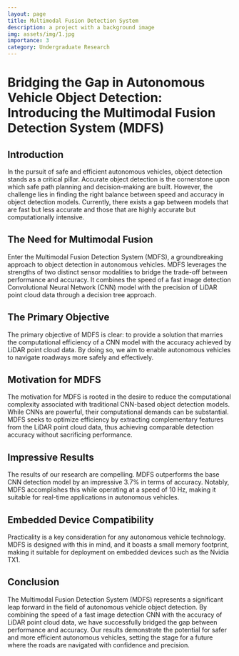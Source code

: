 ```yaml
---
layout: page
title: Multimodal Fusion Detection System
description: a project with a background image
img: assets/img/1.jpg
importance: 3
category: Undergraduate Research
---
```


# Bridging the Gap in Autonomous Vehicle Object Detection: Introducing the Multimodal Fusion Detection System (MDFS)


## Introduction

In the pursuit of safe and efficient autonomous vehicles, object detection stands as a critical pillar. Accurate object detection is the cornerstone upon which safe path planning and decision-making are built. However, the challenge lies in finding the right balance between speed and accuracy in object detection models. Currently, there exists a gap between models that are fast but less accurate and those that are highly accurate but computationally intensive.

## The Need for Multimodal Fusion

Enter the Multimodal Fusion Detection System (MDFS), a groundbreaking approach to object detection in autonomous vehicles. MDFS leverages the strengths of two distinct sensor modalities to bridge the trade-off between performance and accuracy. It combines the speed of a fast image detection Convolutional Neural Network (CNN) model with the precision of LiDAR point cloud data through a decision tree approach.

## The Primary Objective

The primary objective of MDFS is clear: to provide a solution that marries the computational efficiency of a CNN model with the accuracy achieved by LiDAR point cloud data. By doing so, we aim to enable autonomous vehicles to navigate roadways more safely and effectively.

## Motivation for MDFS

The motivation for MDFS is rooted in the desire to reduce the computational complexity associated with traditional CNN-based object detection models. While CNNs are powerful, their computational demands can be substantial. MDFS seeks to optimize efficiency by extracting complementary features from the LiDAR point cloud data, thus achieving comparable detection accuracy without sacrificing performance.

## Impressive Results

The results of our research are compelling. MDFS outperforms the base CNN detection model by an impressive 3.7% in terms of accuracy. Notably, MDFS accomplishes this while operating at a speed of 10 Hz, making it suitable for real-time applications in autonomous vehicles.

## Embedded Device Compatibility

Practicality is a key consideration for any autonomous vehicle technology. MDFS is designed with this in mind, and it boasts a small memory footprint, making it suitable for deployment on embedded devices such as the Nvidia TX1.

## Conclusion

The Multimodal Fusion Detection System (MDFS) represents a significant leap forward in the field of autonomous vehicle object detection. By combining the speed of a fast image detection CNN with the accuracy of LiDAR point cloud data, we have successfully bridged the gap between performance and accuracy. Our results demonstrate the potential for safer and more efficient autonomous vehicles, setting the stage for a future where the roads are navigated with confidence and precision.
